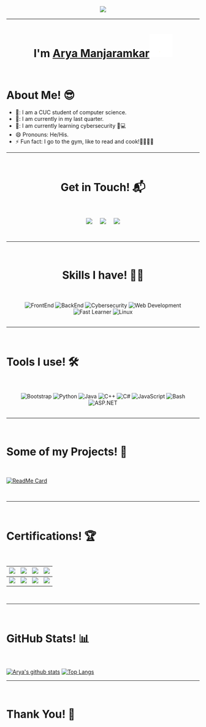 <p align="center">
  <img src="https://miro.medium.com/max/2048/1*OohqW5DGh9CQS4hLY5FXzA.png" height="230"/>
</p>
<hr>
<h1 align="center">I'm <a href="https://github.com/Aryagm">Arya Manjaramkar<a><img src="https://github.com/Kathryn-Jie/Kathryn-Jie/blob/main/wave.gif" width="60px"/></h1>
<Br>
<h1>About Me! 😎</h1>

- 🏫: I am a CUC student of computer science.
- 🔭: I am currently in my last quarter.
- 🌱: I am currently learning cybersecurity 🧠💻
- 😄 Pronouns: He/His.
- ⚡ Fun fact: I go to the gym, like to read and cook!🏋️‍♂️📖🍜
  
<hr>
<Br>
<h1 align="center">Get in Touch! 📬</h1>
<Br>
<p align="center">
<a href="https://www.linkedin.com/in/jose-julian/" target="blank"><img align="center" src="https://img.shields.io/badge/Julián Rodríguez Mora-0077B5?style=for-the-badge&logo=linkedin&logoColor=white" /></a> &nbsp;&nbsp;&nbsp;  
<a href="mailto:josejulianrm8@gmail.com" target="blank"><img align="center" src="https://img.shields.io/badge/josejulianrm8@gmail.com-D14836?style=for-the-badge&logo=gmail&logoColor=white" /></a>    &nbsp;&nbsp;&nbsp;       
<a href="https://github.com/def-jota21" target="blank"><img align="center" src="https://img.shields.io/badge/DefJota21-100000?style=for-the-badge&logo=github&logoColor=white" /></a>
</p>
  
<Br>
<hr>
<Br>
<h1 align="center">Skills I have! 🤸‍♂</h1>
<Br>
  
<div align="center">
  <br>
  <img src="https://img.shields.io/badge/FrontEnd-brightgreen?style=for-the-badge" alt="FrontEnd">
  <img src="https://img.shields.io/badge/BackEnd-brightgreen?style=for-the-badge" alt="BackEnd">
  <img src="https://img.shields.io/badge/Cybersecurity-brightgreen?style=for-the-badge" alt="Cybersecurity">
  <img src="https://img.shields.io/badge/Web%20Development-red?style=for-the-badge" alt="Web Development">
  <img src="https://img.shields.io/badge/Fast%20Learner-blue?style=for-the-badge" alt="Fast Learner">
  <img src="https://img.shields.io/badge/Web%20Development-red?style=for-the-badge" alt="Linux">
  <br>
</div>

  
  
<Br>
<hr>
<Br>
<h1>Tools I use! 🛠️</h1>
<Br>
 
<div  align="center">
  <br>
  <img src="https://img.shields.io/badge/Bootstrap-563D7C?style=for-the-badge&logo=bootstrap&logoColor=white" alt="Bootstrap">
  <img src="https://img.shields.io/badge/Python-3776AB?style=for-the-badge&logo=python&logoColor=white" alt="Python">
  <img src="https://img.shields.io/badge/Java-007396?style=for-the-badge&openjdk&logoColor=white" alt="Java">
  <img src="https://img.shields.io/badge/C++-00599C?style=for-the-badge&logo=c%2B%2B&logoColor=white" alt="C++">
  <img src="https://img.shields.io/badge/C%23-239120?style=for-the-badge&logo=csharp&logoColor=white" alt="C#">
  <img src="https://img.shields.io/badge/JavaScript-F7DF1E?style=for-the-badge&logo=javascript&logoColor=black" alt="JavaScript">
  <img src="https://img.shields.io/badge/Bash-4EAA25?style=for-the-badge&logo=gnu-bash&logoColor=white" alt="Bash">
  <img src="https://img.shields.io/badge/ASP.NET-512BD4?style=for-the-badge&logo=dotnet&logoColor=white" alt="ASP.NET">
  <br>
</div>

  

<Br>
<hr>
<Br>
<h1>Some of my Projects! 🎨</h1>
<Br>
  
[![ReadMe Card](https://github-readme-stats.vercel.app/api/pin/?username=def-jota21&repo=ProyectoTravelNest)](https://github.com/def-jota21/ProyectoTravelNest)

<Br>
<hr>
<Br>
<h1>Certifications! 🏆</h1>
<Br>
  
|[![](https://img.shields.io/badge/Python%20Essentials%201-red?style=for-the-badge)](https://www.credly.com/badges/65c0cd62-fc51-48f0-922b-1c75d8de7b2e/public_url)|[![](https://img.shields.io/badge/Ethical%20Hacking%20Essentials%20(EHE)-blue?style=for-the-badge)](https://codered.eccouncil.org/certificate/aae47bb1-3833-45de-b3f0-2d20989694fe?logged=true)|[![](https://img.shields.io/badge/Machine%20Learning%20for%20Everyone-green?style=for-the-badge)](https://raw.githubusercontent.com/Aryagm/Aryagm/main/Certificates/Machine%20Learning%20for%20Everyone-1.jpg)|[![](https://img.shields.io/badge/Data%20Science%20Toolbox%20-I-orange?style=for-the-badge)](https://github.com/Aryagm/Aryagm/blob/main/Certificates/Data%20Science%20Toolbox%20-%20I-1.jpg)|
|---|---|---|---|
|[![](https://img.shields.io/badge/Data%20Science%20Toolbox%20-II-orange?style=for-the-badge)](https://github.com/Aryagm/Aryagm/blob/main/Certificates/Data%20Science%20Toolbox%20-%20II-1.jpg)|[![](https://img.shields.io/badge/Statistical%20Thinking%20in%20Python-purple?style=for-the-badge)](https://raw.githubusercontent.com/Aryagm/Aryagm/main/Certificates/Statistical%20Thinking%20in%20Python-1.jpg)|[![](https://img.shields.io/badge/Supervized%20Learning%20with%20Sklearn-red?style=for-the-badge)](https://raw.githubusercontent.com/Aryagm/Aryagm/main/Certificates/Supervized%20Learning%20with%20Scikit-Learn-1.jpg)|[![](https://img.shields.io/badge/More%20on%20the%20Way!-yellow?style=for-the-badge)](https://github.com/Aryagm)|
  
 

<Br>
<hr>
<Br>
<h1>GitHub Stats! 📊</h1>
<Br>
  
[![Arya's github stats](https://github-readme-stats.vercel.app/api?username=Aryagm&show_icons=true&theme=merko)](https://github.com/Aryagm/github-readme-stats) [![Top Langs](https://github-readme-stats.vercel.app/api/top-langs/?username=Aryagm&layout=compact&theme=merko)](https://github.com/Aryagm/github-readme-stats)


<hr>
<Br>
<h1>Thank You! 🤵 </h1>
<Br>
